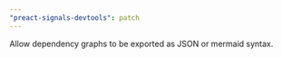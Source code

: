 ```yaml
---
"preact-signals-devtools": patch
---
```


Allow dependency graphs to be exported as JSON or mermaid syntax.
